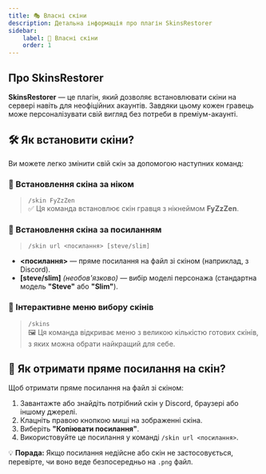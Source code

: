 ```yaml
---  
title: 🎭 Власні скіни  
description: Детальна інформація про плагін SkinsRestorer  
sidebar:  
    label: 📸 Власні скіни  
    order: 1
---
```


## Про SkinsRestorer
**SkinsRestorer** — це плагін, який дозволяє встановлювати скіни на сервері навіть для неофіційних акаунтів. Завдяки цьому кожен гравець може персоналізувати свій вигляд без потреби в преміум-акаунті.

## 🛠 Як встановити скіни?
Ви можете легко змінити свій скін за допомогою наступних команд:

### 🎨 Встановлення скіна за ніком
> `/skin FyZzZen`  
✅ Ця команда встановлює скін гравця з нікнеймом **FyZzZen**.

### 🔗 Встановлення скіна за посиланням
> `/skin url <посилання> [steve/slim]`
- **<посилання>** — пряме посилання на файл зі скіном (наприклад, з Discord).
- **[steve/slim]** *(необов'язково)* — вибір моделі персонажа (стандартна модель **"Steve"** або **"Slim"**).

### 📜 Інтерактивне меню вибору скінів
> `/skins`  
🖼 Ця команда відкриває меню з великою кількістю готових скінів, з яких можна обрати найкращий для себе.

## 🔎 Як отримати пряме посилання на скін?
Щоб отримати пряме посилання на файл зі скіном:
1. Завантажте або знайдіть потрібний скін у Discord, браузері або іншому джерелі.
2. Клацніть правою кнопкою миші на зображенні скіна.
3. Виберіть **"Копіювати посилання"**.
4. Використовуйте це посилання у команді `/skin url <посилання>`.

💡 **Порада:** Якщо посилання недійсне або скін не застосовується, перевірте, чи воно веде безпосередньо на `.png` файл.  
